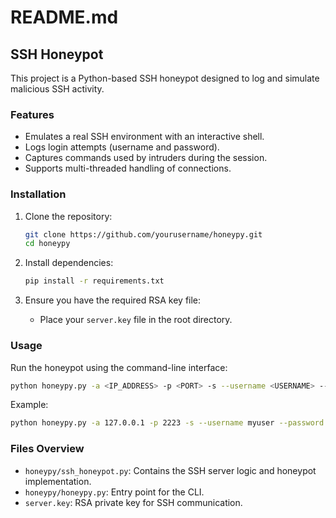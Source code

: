 # README.md

## SSH Honeypot

This project is a Python-based SSH honeypot designed to log and simulate malicious SSH activity. 

### Features
- Emulates a real SSH environment with an interactive shell.
- Logs login attempts (username and password).
- Captures commands used by intruders during the session.
- Supports multi-threaded handling of connections.

### Installation
1. Clone the repository:
   ```bash
   git clone https://github.com/yourusername/honeypy.git
   cd honeypy
   ```

2. Install dependencies:
   ```bash
   pip install -r requirements.txt
   ```

3. Ensure you have the required RSA key file:
   - Place your `server.key` file in the root directory.

### Usage

Run the honeypot using the command-line interface:

```bash
python honeypy.py -a <IP_ADDRESS> -p <PORT> -s --username <USERNAME> --password <PASSWORD>
```

Example:

```bash
python honeypy.py -a 127.0.0.1 -p 2223 -s --username myuser --password mypass
```

### Files Overview
- `honeypy/ssh_honeypot.py`: Contains the SSH server logic and honeypot implementation.
- `honeypy/honeypy.py`: Entry point for the CLI.
- `server.key`: RSA private key for SSH communication.
